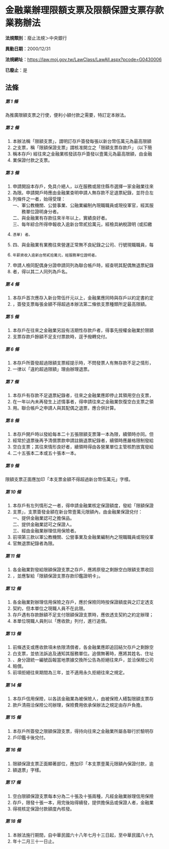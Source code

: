 # 金融業辦理限額支票及限額保證支票存款業務辦法

**法規類別**：廢止法規＞中央銀行

**異動日期**：2000/12/31  

**法規網址**：https://law.moj.gov.tw/LawClass/LawAll.aspx?pcode=G0430006

**已廢止**：是



## 法條
##### 第 1 條
為推廣限額支票之行使，便利小額付款之需要，特訂定本辦法。

##### 第 2 條
1. 本辦法稱「限額支票」，謂明訂存戶簽發每張以新台幣伍萬元為最高限額
1. 之支票，稱「限額保證支票」謂核准開立之「限額支票存款戶」 (以下簡
1. 稱本存戶) 經往來之金融業核發該存戶簽發以壹萬元為最高限額，由金融
1. 業保證付款之支票。

##### 第 3 條
1. 申請開設本存戶，免具介絕人，以在服務或居住縣市選擇一家金融業往來
1. 為限。申請開戶時應由金融業查明申請人無存款不足退票紀錄，並符合左
1. 列條件之一者，始得受理：  
一、軍公教機關、公營事業、公融業編制內現職職員或現役軍官，經其服  
　　務單位證明身分者。  
二、與金融業有存款往來半年以上，實績良好者。  
三、每年綜合所得申報收入逾新台幣貳拾萬元，經檢具納稅證明 (或扣繳
1.     憑單) 者。
1. 四、與金融業有業務往來營運正常無不良紀錄之公司、行號現職職員，每
1.     年薪資收入逾新台幣貳拾萬元，經服務單位證明者。
1. 申請人檢同配偶身分證申請同列為聯合帳戶時，經查明其配偶無退票紀錄
1. 者，得以其二人同列為戶名。

##### 第 4 條
1. 本存戶首次應存入新台幣伍仟元以上，金融業應同時與存戶以約定書約定
1. ，簽發支票每張金額不得超過本辦法第二條依支票種類所定最高限額。

##### 第 5 條
1. 本存戶在往來之金融業另設有活期性存款戶者，得事先授權金融業於限額
1. 支票存款戶餘額不足支付票款時，逕予撥轉兌付。

##### 第 6 條
1. 本存戶所簽發超過限額支票經提示時，不問發票人有無存款不足之情形，
1. 一律以「違約超過限額」理由辦理退票。

##### 第 7 條
1. 本存戶有存款不足退票紀錄者，往來之金融業應即停止其領用空白支票，
1. 在一年以內未再發生上述情事者，得申請往來之金融業恢復空白支票之領
1. 用。聯合帳戶之申請人與其配偶之退票，應合併計算。

##### 第 8 條
1. 本存戶開戶時以發給每本二十五張限額支票簿一本為限，續領時亦同。但
1. 經常於退票後再予清償票款申請註銷退票紀錄者，續領時應嚴格限制發給
1. 空白支票；其往來情形良好者，續領時得由各營業單位主管核酌放寬發給
1. 二十五張本二本或五十張本一本。

##### 第 9 條
限額支票正面應加印「本支票金額不得超過新台幣伍萬元」字樣。

##### 第 10 條
1. 本存戶有左列情形之一者，得申請金融業核定保證額度，發給「限額保證
1. 支票」，支票簽發金額在新台幣壹萬元限額內，由金融業保證兌付：  
一、提供金融業認可之擔保品。  
二、提供金融業認可之保證人。  
三、經由金融業辦理信用保險者。
1. 前項第三款以軍公教機關、公營事業及金融業編制內之現職職員或現役軍
1. 官無退票紀錄者為限。

##### 第 11 條
1. 各金融業對發給限額保證支票之存戶，應將原發之剩餘空白限額支票收回
1. ，並應掣給「限額保證支票存款印鑑證明卡」。

##### 第 12 條
1. 各金融業對辦理信用保險之存戶，應於保險同時按保證額度與之訂定透支
1. 契約，但本單位之現職人員不在此限。
1. 存戶遇有存款餘額不足支付限額保證支票時，應依透支契約之約定辦理；
1. 本單位現職人員則以「應收款」列付，進行追償。

##### 第 13 條
1. 前條透支或應收款項未依限清償者，各金融業應即追回結欠存戶之剩餘空
1. 白支票，並依法訴追及通知其服務單位。追償無著時，應將其姓名、住址
1. 、身分證統一編號函報當地票據交換所公告為拒絕往來戶，並洽保險公司
1. 賠償。
1. 前項拒絕往來期間為三年，並不適用永久拒絕往來之規定。

##### 第 14 條
1. 本存戶信用保險，以各該金融業為被保險人，由被保險人繕製限額支票存
1. 款戶清冊洽保險公司辦理，保險費用依承保辦法之規定由存戶負擔。

##### 第 15 條
1. 本存戶所簽發之限額保證支票，得持向往來之金融業所屬各聯行於驗明存
1. 戶印鑑卡後兌付。

##### 第 16 條
1. 限額保證支票正面顯著部位，應加印「本支票壹萬元限額內保證付款，逾
1. 額退票」字樣。

##### 第 17 條
1. 空白限額保證支票每本分為二十張及十張兩種，凡經金融業辦理信用保險
1. 存戶，限發十張一本，用完後始得續發，提供擔保品或保證人者，金融業
1. 得視核定保證付款額度內核發。

##### 第 18 條
1. 本辦法施行期間，自中華民國六十八年七月十三日起，至中華民國八十九
1. 年十二月三十一日止。


